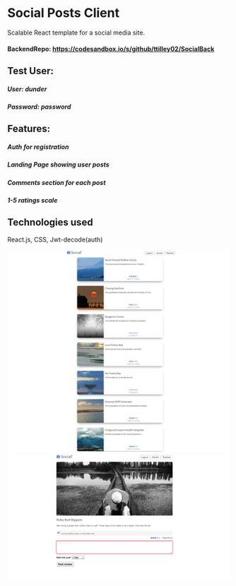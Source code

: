 # Social Posts Client

Scalable React template for a social media site.


#### BackendRepo: https://codesandbox.io/s/github/ttilley02/SocialBack

## Test User:
##### User: dunder
##### Password: password

## Features:
##### Auth for registration
##### Landing Page showing user posts
##### Comments section for each post
##### 1-5 ratings scale

## Technologies used
React.js, CSS, Jwt-decode(auth)

![](src/img/1111.PNG)
![](src/img/2222.PNG)
